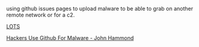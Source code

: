 using github issues pages to upload malware to be able to grab on another remote network or for a c2.

[LOTS](https://lots-project.com/)

[Hackers Use Github For Malware - John Hammond](https://youtu.be/0wduZ3nO848?si=fqHmCTVEg0jBh3xf)